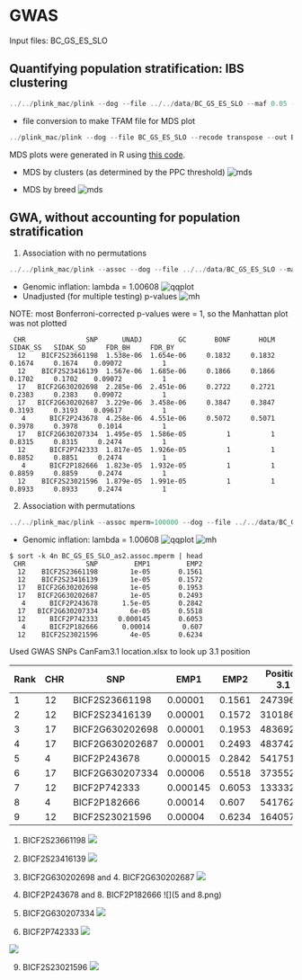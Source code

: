 # GWAS
Input files: BC_GS_ES_SLO

## Quantifying population stratification: IBS clustering
```javascript
../../plink_mac/plink --dog --file ../../data/BC_GS_ES_SLO --maf 0.05 --mind 0.05 --geno 0.05 --ci 0.95 --hwe 0.0001 --cluster --mds-plot 4 --cc --ppc 0.05 --out BC_GS_ES_SLOclust
```
*  file conversion to make TFAM file for MDS plot
```javascript
../plink_mac/plink --dog --file BC_GS_ES_SLO --recode transpose --out BC_GS_ES_SLO
```

MDS plots were generated in R using [this code](BC_GS_ES_SLO_mds.R).

* MDS by clusters (as determined by the PPC threshold)
![mds](BC_GS_ES_SLO_mds_cluster.jpeg)

* MDS by breed
![mds](BC_GS_ES_SLO_mds_breed.jpeg)

## GWA, without accounting for population stratification
1. Association with no permutations
```javascript
../../plink_mac/plink --assoc --dog --file ../../data/BC_GS_ES_SLO --maf 0.05 --mind 0.05 --geno 0.05 --ci 0.95 --hwe 0.0001 --adjust --out BC_GS_ES_SLO_as1
```
  * Genomic inflation: lambda = 1.00608
  ![qqplot](as1qqplot.jpeg)
  * Unadjusted (for multiple testing) p-values
  ![mh](as1_unadj.jpeg)
  
  NOTE: most Bonferroni-corrected p-values were = 1, so the Manhattan plot was not plotted
  
```
 CHR               SNP      UNADJ         GC       BONF       HOLM   SIDAK_SS   SIDAK_SD     FDR_BH     FDR_BY
  12    BICF2S23661198  1.538e-06  1.654e-06     0.1832     0.1832     0.1674     0.1674    0.09072          1 
  12    BICF2S23416139  1.567e-06  1.685e-06     0.1866     0.1866     0.1702     0.1702    0.09072          1 
  17   BICF2G630202698  2.285e-06  2.451e-06     0.2722     0.2721     0.2383     0.2383    0.09072          1 
  17   BICF2G630202687  3.229e-06  3.458e-06     0.3847     0.3847     0.3193     0.3193    0.09617          1 
   4      BICF2P243678  4.258e-06  4.551e-06     0.5072     0.5071     0.3978     0.3978     0.1014          1 
  17   BICF2G630207334  1.495e-05  1.586e-05          1          1     0.8315     0.8315     0.2474          1 
  12      BICF2P742333  1.817e-05  1.926e-05          1          1     0.8852     0.8851     0.2474          1 
   4      BICF2P182666  1.823e-05  1.932e-05          1          1     0.8859     0.8859     0.2474          1 
  12    BICF2S23021596  1.879e-05  1.991e-05          1          1     0.8933     0.8933     0.2474          1 
 ```

2. Association with permutations
```javascript
../../plink_mac/plink --assoc mperm=100000 --dog --file ../../data/BC_GS_ES_SLO --maf 0.05 --mind 0.05 --geno 0.05 --ci 0.95 --hwe 0.0001 --adjust --out BC_GS_ES_SLO_as2
```
* Genomic inflation: lambda = 1.00608
![qqplot](as2qqplot.jpeg)
![mh](as2mhEMP2.jpeg)
  
```
$ sort -k 4n BC_GS_ES_SLO_as2.assoc.mperm | head
 CHR               SNP         EMP1         EMP2
  12    BICF2S23661198        1e-05       0.1561 
  12    BICF2S23416139        1e-05       0.1572 
  17   BICF2G630202698        1e-05       0.1953 
  17   BICF2G630202687        1e-05       0.2493 
   4      BICF2P243678      1.5e-05       0.2842 
  17   BICF2G630207334        6e-05       0.5518 
  12      BICF2P742333     0.000145       0.6053 
   4      BICF2P182666      0.00014        0.607 
  12    BICF2S23021596        4e-05       0.6234 
```
Used GWAS SNPs CanFam3.1 location.xlsx to look up 3.1 position

| Rank | CHR | SNP | EMP1 | EMP2 | Position 3.1 | rs number | 
|---|---|---|---|---|---|---|
| 1 | 12 | BICF2S23661198 | 0.00001 | 0.1561 | 2473964 | [rs22185797](http://www.ensembl.org/Canis_familiaris/Variation/Explore?db=core;r=12:2473258-2474258;source=dbSNP;v=rs22185797;vdb=variation;vf=1314807) |
| 2 | 12 | BICF2S23416139 | 0.00001 | 0.1572 | 3101865 | [rs22186263](http://www.ensembl.org/Canis_familiaris/Variation/Explore?db=core;r=12:3101093-3102093;source=dbSNP;v=rs22186263;vdb=variation;vf=1315284) |
| 3 | 17 | BICF2G630202698 | 0.00001 | 0.1953 | 48369295 | [rs22596044](http://www.ensembl.org/Canis_familiaris/Variation/Explore?db=core;r=17:48369000-48370000;source=dbSNP;v=rs22596044;vdb=variation;vf=1664100) |
| 4 | 17 | BICF2G630202687 | 0.00001 | 0.2493 | 48374217 | [rs22596067](http://www.ensembl.org/Canis_familiaris/Variation/Explore?db=core;r=17:48373346-48374346;source=dbSNP;v=rs22596067;vdb=variation;vf=1664130) |
| 5 | 4 | BICF2P243678 | 0.000015 | 0.2842 | 54175193 | [rs24159394](http://www.ensembl.org/Canis_familiaris/Variation/Explore?db=core;r=4:54175139-54175339;source=dbSNP;v=rs24159394;vdb=variation;vf=2972206) |
| 6 | 17 | BICF2G630207334 | 0.00006 | 0.5518 | 37355221 | [rs22544206](http://www.ensembl.org/Canis_familiaris/Variation/Explore?db=core;r=17:37355000-37355500;source=dbSNP;v=rs22544206;vdb=variation;vf=1623209) |
| 7 | 12 | BICF2P742333 | 0.000145 | 0.6053 | 1333326 | [rs8925396](http://www.ensembl.org/Canis_familiaris/Variation/Explore?db=core;r=12:1333300-1333400;source=dbSNP;v=rs8925396;vdb=variation;vf=1079606) |
| 8 | 4 | BICF2P182666 | 0.00014 | 0.607 | 54176263 | [rs24159649](http://www.ensembl.org/Canis_familiaris/Variation/Explore?db=core;r=4:54176200-54176300;source=dbSNP;v=rs24159649;vdb=variation;vf=2972462) |
| 9 | 12 | BICF2S23021596 | 0.00004 | 0.6234 | 1640573 | [rs22257558](http://www.ensembl.org/Canis_familiaris/Variation/Explore?db=core;r=12:1640500-1640600;source=dbSNP;v=rs22257558;vdb=variation;vf=1381602) |

1. BICF2S23661198 
![](1.png)
2. BICF2S23416139
![](2.png)
3. BICF2G630202698 and 4. BICF2G630202687
![](3.png)
5. BICF2P243678 and 8. BICF2P182666
![](5 and 8.png)

6. BICF2G630207334
![](6.png)
7. BICF2P742333
![](7big.png)

![](7small.png)

9. BICF2S23021596
![](9.png)


